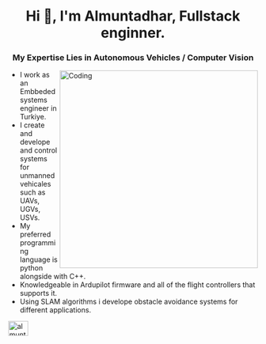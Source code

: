 <h1 align="center">Hi 👋, I'm Almuntadhar, Fullstack enginner. </h1>
<h3 align="center">My Expertise Lies in Autonomous Vehicles / Computer Vision</h3>

<img align="right" alt="Coding" width="400" src="https://media2.giphy.com/media/v1.Y2lkPTc5MGI3NjExcTl6dHg3M3FrN3JxZmZwemYwczFnM3B1bXlrY3JlMTY0NGtubmRqbSZlcD12MV9pbnRlcm5hbF9naWZfYnlfaWQmY3Q9cw/WUlplcMpOCEmTGBtBW/giphy.gif">

-  I work as an Embbeded systems engineer in Turkiye.
-  I create and develope and control systems for unmanned vehicales such as UAVs, UGVs, USVs.
-  My preferred programming language is python alongside with C++. 
-  Knowledgeable in Ardupilot firmware and all of the flight controllers that supports it.
-  Using SLAM algorithms i develope obstacle avoidance systems for different applications.

<p align="left">
<a href="https://www.linkedin.com/in/almuntadhar-al-bandawi-892279208/" target="blank"><img align="center" src="https://raw.githubusercontent.com/rahuldkjain/github-profile-readme-generator/master/src/images/icons/Social/linked-in-alt.svg" alt="almuntadhar-albandawi-892279208" height="30" width="40" /></a>
</p>



